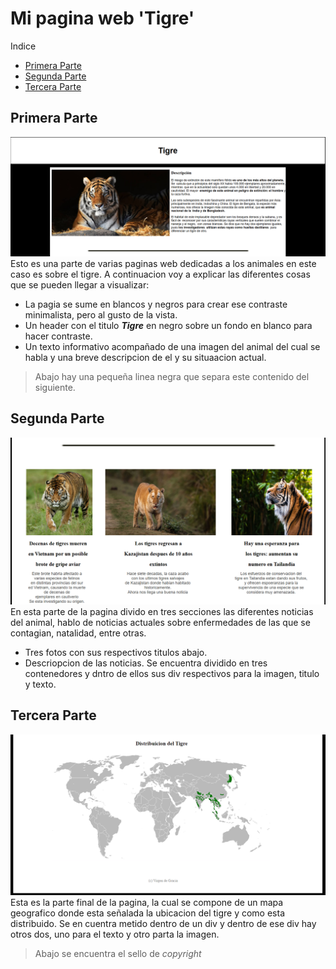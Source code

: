 # Mi pagina web 'Tigre'
Indice  
- [Primera Parte](##Primera-Parte)
- [Segunda Parte](##Segunda-Parte)
- [Tercera Parte](##Tercera-Parte)
## Primera Parte
![Esto es un tigre](cap1.png)  
Esto es una parte de varias paginas web dedicadas a los animales en este caso es sobre el tigre. A continuacion voy a explicar las diferentes cosas que se pueden llegar a visualizar:
- La pagia se sume en blancos y negros para crear ese contraste minimalista, pero al gusto de la vista.
- Un header con el titulo ***Tigre*** en negro sobre un fondo en blanco para hacer contraste.
- Un texto informativo acompañado de una imagen del animal del cual se habla y una breve descripcion de el y su situaacion actual.
> Abajo hay una pequeña linea negra que separa este contenido del siguiente.


## Segunda Parte
![Esto es un tigre](cap2.png)  
En esta parte de la pagina divido en tres secciones las diferentes noticias del animal, hablo de noticias actuales sobre enfermedades de las que se contagian, natalidad, entre otras. 
- Tres fotos con sus respectivos titulos abajo.
- Descriopcion de las noticias.
Se encuentra dividido en tres contenedores y dntro de ellos sus div respectivos para la imagen, titulo y texto.

## Tercera Parte
![Esto es un tigre](cap3.PNG)  
Esta es la parte final de la pagina, la cual se compone de un mapa geografico donde esta señalada la ubicacion del tigre y como esta distribuido.
Se en cuentra metido dentro de un div y dentro de ese div hay otros dos, uno para el texto y otro parta la imagen.
> Abajo se encuentra el sello de *copyright*



